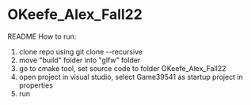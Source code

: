 # OKeefe_Alex_Fall22
README
How to run:
1. clone repo using git clone <link> --recursive
2. move "build" folder into "glfw" folder
3. go to cmake tool, set source code to folder OKeefe_Alex_Fall22
4. open project in visual studio, select Game39541 as startup project in properties
5. run
